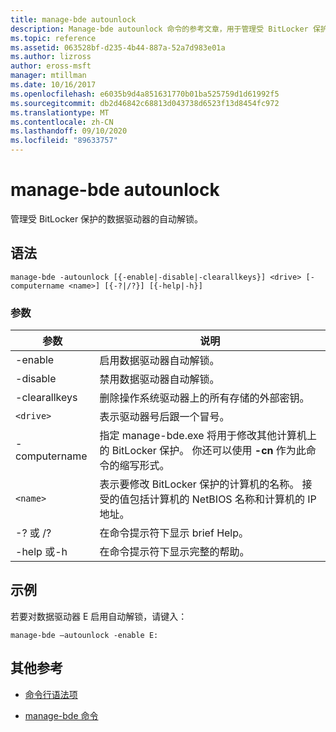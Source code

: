 ```yaml
---
title: manage-bde autounlock
description: Manage-bde autounlock 命令的参考文章，用于管理受 BitLocker 保护的数据驱动器的自动解锁。
ms.topic: reference
ms.assetid: 063528bf-d235-4b44-887a-52a7d983e01a
ms.author: lizross
author: eross-msft
manager: mtillman
ms.date: 10/16/2017
ms.openlocfilehash: e6035b9d4a851631770b01ba525759d1d61992f5
ms.sourcegitcommit: db2d46842c68813d043738d6523f13d8454fc972
ms.translationtype: MT
ms.contentlocale: zh-CN
ms.lasthandoff: 09/10/2020
ms.locfileid: "89633757"
---
```

# <a name="manage-bde-autounlock"></a>manage-bde autounlock

管理受 BitLocker 保护的数据驱动器的自动解锁。

## <a name="syntax"></a>语法

```
manage-bde -autounlock [{-enable|-disable|-clearallkeys}] <drive> [-computername <name>] [{-?|/?}] [{-help|-h}]
```

### <a name="parameters"></a>参数

| 参数 | 说明 |
| --------- | ----------- |
| -enable | 启用数据驱动器自动解锁。 |
| -disable | 禁用数据驱动器自动解锁。 |
| -clearallkeys | 删除操作系统驱动器上的所有存储的外部密钥。 |
| `<drive>` | 表示驱动器号后跟一个冒号。 |
| -computername | 指定 manage-bde.exe 将用于修改其他计算机上的 BitLocker 保护。 你还可以使用 **-cn** 作为此命令的缩写形式。 |
| `<name>` | 表示要修改 BitLocker 保护的计算机的名称。 接受的值包括计算机的 NetBIOS 名称和计算机的 IP 地址。 |
| -? 或 /? | 在命令提示符下显示 brief Help。 |
| -help 或-h | 在命令提示符下显示完整的帮助。 |

## <a name="examples"></a>示例

若要对数据驱动器 E 启用自动解锁，请键入：

```
manage-bde –autounlock -enable E:
```

## <a name="additional-references"></a>其他参考

- [命令行语法项](command-line-syntax-key.md)

- [manage-bde 命令](manage-bde.md)
